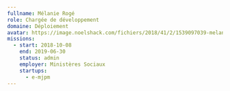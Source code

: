 ```yaml
---
fullname: Mélanie Rogé
role: Chargée de développement
domaine: Déploiement
avatar: https://image.noelshack.com/fichiers/2018/41/2/1539097039-melanie.jpeg
missions:
  - start: 2018-10-08
    end: 2019-06-30
    status: admin
    employer: Ministères Sociaux
    startups:
      - e-mjpm
---
```

